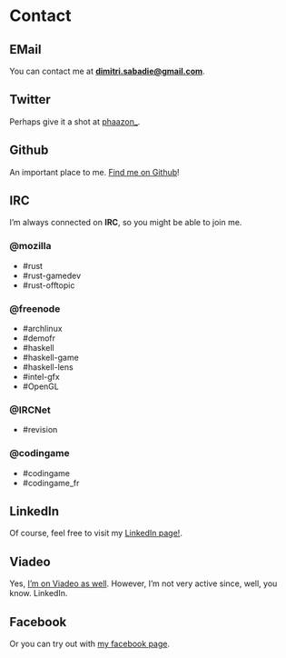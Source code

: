 # Contact

## EMail

You can contact me at **dimitri.sabadie@gmail.com**.

## Twitter

Perhaps give it a shot at [phaazon_](https://twitter.com/phaazon_).

## Github

An important place to me. [Find me on Github](https://github.com/phaazon)!

## IRC

I’m always connected on **IRC**, so you might be able to join me.

### @mozilla

- \#rust
- \#rust-gamedev
- \#rust-offtopic

### @freenode

- \#archlinux
- \#demofr
- \#haskell
- \#haskell-game
- \#haskell-lens
- \#intel-gfx
- \#OpenGL

### @IRCNet

- \#revision

### @codingame

- \#codingame
- \#codingame_fr

## LinkedIn

Of course, feel free to visit my [LinkedIn page!](https://www.linkedin.com/profile/view?id=357572974).

## Viadeo

Yes, [I’m on Viadeo as well](http://www.viadeo.com/profile/0026v58027mqd8v/). However, I’m not very
active since, well, you know. LinkedIn.

## Facebook

Or you can try out with [my facebook page](https://www.facebook.com/phz.phaazon).
